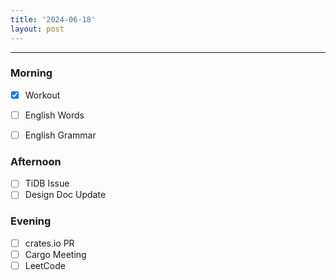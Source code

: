 ```yaml
---
title: '2024-06-18'
layout: post
---
```


---

### Morning

- [x] Workout
- [ ] English Words
- [ ] English Grammar


### Afternoon

- [ ] TiDB Issue
- [ ] Design Doc Update

### Evening

- [ ] crates.io PR
- [ ] Cargo Meeting
- [ ] LeetCode
